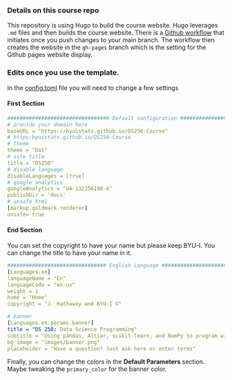 ### Details on this course repo

This repository is using Hugo to build the course website. Hugo leverages `.md` files and then builds the course website.  There is a [Github workflow](https://github.com/byuistats/DS250-Course/blob/master/.github/workflows/main.yml) that initiates once you push changes to your main branch.  The workflow then creates the website in the `gh-pages` branch which is the setting for the Github pages website display.

### Edits once you use the template.

In the [config.toml](config.toml) file you will need to change a few settings

#### First Section

```YAML
################################# Default configuration ###################
# provide your domain here
baseURL = "https://byuistats.github.io/DS250-Course"
# https:byuistats.github.io/DS250-Course
# theme
theme = "Dot"
# site title
title = "DS250"
# disable language
disableLanguages = [true]
# google analytics
googleAnalytics = "UA-132356198-4" 
publishDir = 'docs'
# unsafe html
[markup.goldmark.renderer]
unsafe= true
```

#### End Section

You can set the copyright to have your name but please keep BYU-I.  You can change the title to have your name in it.

```YAML
################################ English Language ######################
[Languages.en]
languageName = "En"
languageCode = "en-us"
weight = 1
home = "Home"
copyright = "J. Hathaway and BYU-I ©"

# banner
[Languages.en.params.banner]
title = "DS 250: Data Science Programming"
subtitle = "Using pandas, Altiar, scikit-learn, and NumPy to program with data"
bg_image = "images/banner.png"
placeholder = "Have a question? Just ask here or enter terms"
```

Finally, you can change the colors in the __Default Parameters__ section.  Maybe tweaking the `primary_color` for the banner color.
